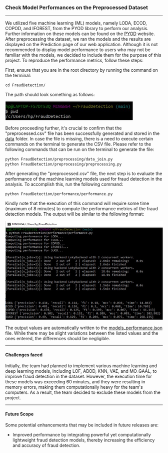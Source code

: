 ### Check Model Performances on the Preprocessed Dataset
----------------------------------------------------------
We utilized five machine learning (ML) models, namely LODA, ECOD, COPOD, and IFOREST, from the PYOD library to perform our analysis. Further information on these models can be found on the [PYOD](https://pyod.readthedocs.io/en/latest/index.html) website. After preprocessing the dataset, we ran the models and the results are displayed on the Prediction page of our web application. Although it is not recommended to display model performance to users who may not be familiar with the models, we decided to include them for the purpose of this project. To reproduce the performance metrics, follow these steps:

First, ensure that you are in the root directory by running the command on the terminal:
```
cd FraudDetection/
```
The path should look something as follows:

![Initial path](example_model_performances2.jpg)

Before proceeding further, it's crucial to confirm that the "preprocessed.csv" file has been successfully generated and stored in the [data](https://github.com/sagnikgh1899/FraudDetection/tree/main/FraudDetection/data) folder. In case the file is missing, there is a need to execute certain commands on the terminal to generate the CSV file. Please refer to the following commands that can be run on the terminal to generate the file:
```
python FraudDetection/preprocessing/data_join.py
python FraudDetection/preprocessing/preprocessing.py
```
After generating the "preprocessed.csv" file, the next step is to evaluate the performance of the machine learning models used for fraud detection in the analysis. To accomplish this, run the following command:
```
python FraudDetection/performance/performance.py
```
Kindly note that the execution of this command will require some time (maximum of 8 minutes) to compute the performance metrics of the fraud detection models. The output will be similar to the following format:

![Output of model performances](example_model_performances1.jpg)

The output values are automatically written to the [models_performance.json](https://github.com/sagnikgh1899/FraudDetection/blob/main/FraudDetection/script/json/models_performance.json) file. While there may be slight variations between the listed values and the ones entered, the differences should be negligible.

----------------------
#### Challenges faced

Initially, the team had planned to implement various machine learning and deep learning models, including LOF, ABOD, KNN, VAE, and MO_GAAL, to improve fraud detection in the dataset. However, the execution time for these models was exceeding 60 minutes, and they were resulting in memory errors, making them computationally heavy for the team's computers. As a result, the team decided to exclude these models from the project.

------------------
#### Future Scope
Some potential enhancements that may be included in future releases are:
* Improved performance by integrating powerful yet computationally lightweight fraud detection models, thereby increasing the efficiency and accuracy of fraud detection.

